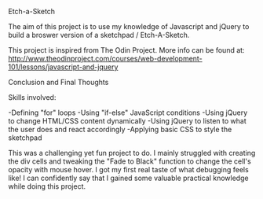 Etch-a-Sketch

The aim of this project is to use my knowledge of Javascript and jQuery to build a broswer version of a sketchpad / Etch-A-Sketch. 

This project is inspired from The Odin Project.
More info can be found at: http://www.theodinproject.com/courses/web-development-101/lessons/javascript-and-jquery



Conclusion and Final Thoughts

Skills involved:

-Defining "for" loops
-Using "if-else" JavaScript conditions
-Using jQuery to change HTML/CSS content dynamically
-Using jQuery to listen to what the user does and react accordingly
-Applying basic CSS to style the sketchpad


This was a challenging yet fun project to do. I mainly struggled with creating the div cells and tweaking the "Fade to Black" function to change the cell's opacity with mouse hover. I got my first real taste of what debugging feels like!
I can confidently say that I gained some valuable practical knowledge while doing this project.